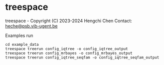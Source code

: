 # treespace

treespace - Copyright (C) 2023-2024 Hengchi Chen
Contact: heche@psb.vib-ugent.be

Examples run
```
cd example_data
treespace treerun config_iqtree -o config_iqtree_output
treespace treerun config_mrbayes -o config_mrbayes_output
treespace treerun config_iqtree_seqfam -o config_iqtree_seqfam_output
```
